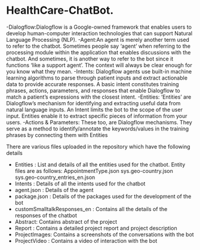 # HealthCare-ChatBot. 
-Dialogflow:Dialogflow is a Google-owned framework that enables users to develop human-computer interaction technologies that can support Natural Language Processing (NLP). 
-Agent:An agent is merely another term used to refer to the chatbot. Sometimes people say ‘agent’ when referring to the processing module within the application that enables discussions with the chatbot. And sometimes, it is another way to refer to the bot since it functions ‘like a support agent’. The context will always be clear enough for you know what they mean.
-Intents: Dialogflow agents use built-in machine learning algorithms to parse through patient inputs and extract actionable data to provide accurate responses.
A basic intent constitutes training phrases, actions, parameters, and responses that enable Dialogflow to match a patient’s expressions with the closest intent. 
-Entities:  ‘Entities’ are Dialogflow’s mechanism for identifying and extracting useful data from natural language inputs. 
An Intent limits the bot to the scope of the user input. Entities enable it to extract specific pieces of information from your users. 
-Actions & Parameters: These too, are Dialogflow mechanisms. They serve as a method to identify/annotate the keywords/values in the training phrases by connecting them with Entities

 There are various files uploaded in the repository which have the following details
 
- Entities : List and details of all the entities used for the chatbot. Entity files are as follows:
  AppointmentType.json
  sys.geo-country.json
  sys.geo-country_entries_en.json
- Intents : Details of all the intents used for the chatbot 
- agent.json : Details of the agent 
- package.json : Details of the packages used for the development of the bot
- customSmalltalkResponses_en : Contains all the details of the responses of the chatbot
- Abstract: Contains abstract of the project
- Report : Contains a detailed project report and project description
- ProjectImages: Contains a screenshots of the conversations with the bot 
- ProjectVideo : Contains a video of interaction with the bot 



